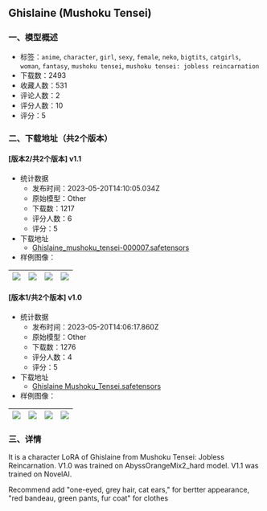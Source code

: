 ## Ghislaine (Mushoku Tensei)
### 一、模型概述

- 标签：`anime`, `character`, `girl`, `sexy`, `female`, `neko`, `bigtits`, `catgirls`, `woman`, `fantasy`, `mushoku tensei`, `mushoku tensei: jobless reincarnation`
- 下载数：2493
- 收藏人数：531
- 评论人数：2
- 评分人数：10
- 评分：5

### 二、下载地址（共2个版本）

#### [版本2/共2个版本] v1.1

- 统计数据
  - 发布时间：2023-05-20T14:10:05.034Z
  - 原始模型：Other
  - 下载数：1217
  - 评分人数：6
  - 评分：5
- 下载地址
  - [Ghislaine_mushoku_tensei-000007.safetensors](https://civitai.com/api/download/models/75924)
- 样例图像：

| <img src="https://image.civitai.com/xG1nkqKTMzGDvpLrqFT7WA/fdaa42f7-050b-4e12-825d-77525d474070/width=450/849996.jpeg" /> | <img src="https://image.civitai.com/xG1nkqKTMzGDvpLrqFT7WA/25fa73b3-d331-4048-88bf-774e9166567e/width=450/849995.jpeg" /> | <img src="https://image.civitai.com/xG1nkqKTMzGDvpLrqFT7WA/4da1c50f-0232-40f2-997b-0987e257683c/width=450/849997.jpeg" /> | <img src="https://image.civitai.com/xG1nkqKTMzGDvpLrqFT7WA/d46267d9-2395-486c-aa73-5f407350e024/width=450/850002.jpeg" /> |
| ---- | ---- | ---- | ---- |

#### [版本1/共2个版本] v1.0

- 统计数据
  - 发布时间：2023-05-20T14:06:17.860Z
  - 原始模型：Other
  - 下载数：1276
  - 评分人数：4
  - 评分：5
- 下载地址
  - [Ghislaine Mushoku_Tensei.safetensors](https://civitai.com/api/download/models/12643)
- 样例图像：

| <img src="https://image.civitai.com/xG1nkqKTMzGDvpLrqFT7WA/6ece4c27-d61a-4c43-b5e0-18b882b26400/width=450/122074.jpeg" /> | <img src="https://image.civitai.com/xG1nkqKTMzGDvpLrqFT7WA/6f5e9523-6d18-4ced-761a-fbd35c5de400/width=450/122079.jpeg" /> | <img src="https://image.civitai.com/xG1nkqKTMzGDvpLrqFT7WA/8570c40d-2783-4a1f-a627-607bb6b6f300/width=450/122078.jpeg" /> | <img src="https://image.civitai.com/xG1nkqKTMzGDvpLrqFT7WA/6194e452-939c-45ec-fffb-aa46afdb9f00/width=450/122077.jpeg" /> |
| ---- | ---- | ---- | ---- |


### 三、详情
<p>It is a character LoRA of Ghislaine from Mushoku Tensei: Jobless Reincarnation. V1.0 was trained on AbyssOrangeMix2_hard model. V1.1 was trained on NovelAI.</p><p>Recommend add "one-eyed, grey hair, cat ears," for bertter appearance, "red bandeau, green pants, fur coat" for clothes</p>